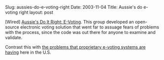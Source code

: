 Slug: aussies-do-e-voting-right
Date: 2003-11-04
Title: Aussie's do e-voting right
layout: post

[Wired] <a href="http://www.wired.com/news/ebiz/0,1272,61045,00.html?tw=wn_tophead_1">Aussie&#39;s Do It Right: E-Voting</a>. This group developed an open-source electronic voting solution that went far to assuage fears of problems with the process, since the code was out there for anyone to examine and validate.

Contrast this with <a href="http://news.google.com/news?hl=en&amp;lr=&amp;ie=UTF-8&amp;oe=utf-8&amp;q=voting+software+problems&amp;sa=N&amp;tab=wn">the problems that proprietary e-voting systems are having</a> here in the U.S.
